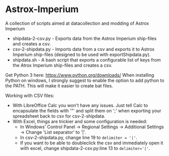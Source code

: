 # Astrox-Imperium
A collection of scripts aimed at datacollection and modding of Astrox Imperium

- shipdata-2-csv.py - Exports data from the Astrox Imperium ship-files and creates a csv.
- csv-2-shipdata.py - Imports data from a csv and exports it to Astrox Imperium ship-files (designed to be used with exportShipdata.py).
- shipdata.sh - A bash script that exports a configurable list of keys from the Atrox Imperium ship-files and creates a csv.

Get Python 3 here: https://www.python.org/downloads/
When installing Python on windows, I strongly suggest to enable the option to add python to the PATH.  This will make it easier to create bat files.

Working with CSV files:
- With LibreOffice Calc you won't have any issues. Just tell Calc to encapsulate the fields with '"' and split them on ';' when exporting your spreadsheet back to csv for csv-2-shipdata.
- With Excel, things are trickier and some configuration is needed:
  - In Windows' Control Panel -> Regional Settings -> Additional Settings -> Change 'List separator' to '|'.
  - In csv-2-shipdata.py, change line 19 to `delimiter = '|'`.
  - If you want to be able to doubleclick the csv and immediately open it with excel, change shipdata-2-csv.py:line 13 to `delimiter='|'`.


